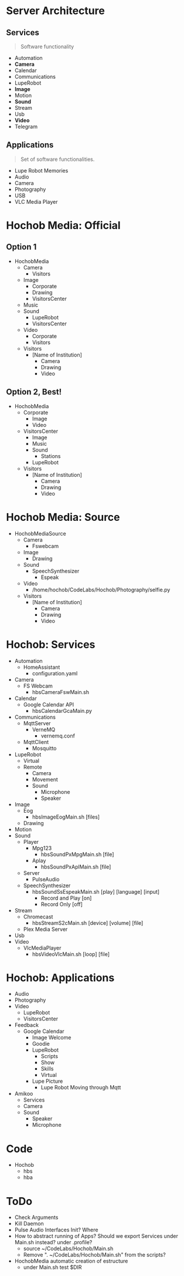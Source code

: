 # Server Architecture

## Services

> Software functionality

- Automation
- __Camera__
- Calendar
- Communications
- LupeRobot
- __Image__
- Motion
- __Sound__
- Stream
- Usb
- __Video__
- Telegram

## Applications

> Set of software functionalities.

- Lupe Robot Memories
- Audio
- Camera
- Photography
- USB
- VLC Media Player

# Hochob Media: Official

## Option 1

- HochobMedia
  - Camera
    - Visitors
  - Image
    - Corporate
    - Drawing
    - VisitorsCenter
  - Music
  - Sound
    - LupeRobot
    - VisitorsCenter
  - Video
    - Corporate
    - Visitors
  - Visitors
    - [Name of Institution]
      - Camera
      - Drawing
      - Video

## Option 2, Best!

- HochobMedia
  - Corporate
    - Image
    - Video
  - VisitorsCenter
    - Image
    - Music
    - Sound
      - Stations
    - LupeRobot
  - Visitors
    - [Name of Institution]
      - Camera
      - Drawing
      - Video

# Hochob Media: Source

- HochobMediaSource
  - Camera
    - Fswebcam
  - Image
    - Drawing
  - Sound
    - SpeechSynthesizer
      - Espeak
  - Video
    - /home/hochob/CodeLabs/Hochob/Photography/selfie.py
  - Visitors
    - [Name of Institution]
      - Camera
      - Drawing
      - Video

# Hochob: Services

- Automation
  - HomeAssistant
    - configuration.yaml
- Camera
  - FS Webcam
    - hbsCameraFswMain.sh
- Calendar
  - Google Calendar API
    - hbsCalendarGcaMain.py
- Communications
  - MqttServer
    - VerneMQ
      - vernemq.conf
  - MqttClient
    - Mosquitto
- LupeRobot
  - Virtual
  - Remote
    - Camera
    - Movement
    - Sound
      - Microphone
      - Speaker
- Image
  - Eog
    - hbsImageEogMain.sh [files]
  - Drawing
- Motion
- Sound
  - Player
    - Mpg123
      - hbsSoundPxMpgMain.sh [file]
    - Aplay
      - hbsSoundPxAplMain.sh [file]
  - Server
    - PulseAudio
  - SpeechSynthesizer
    - hbsSoundSsEspeakMain.sh [play] [language] [input]
      - Record and Play [on]
      - Record Only [off]
- Stream
  - Chromecast
    - hbsStreamS2cMain.sh [device] [volume] [file]
  - Plex Media Server
- Usb
- Video
  - VlcMediaPlayer
    - hbsVideoVlcMain.sh [loop] [file]

# Hochob: Applications

- Audio
- Photography
- Video
  - LupeRobot
  - VisitorsCenter
- Feedback
  - Google Calendar
      - Image Welcome
    - Goodie
    - LupeRobot
      - Scripts
      - Show
      - Skills
      - Virtual
    - Lupe Picture 
      - Lupe Robot Moving through Mqtt
- Amikoo
  - Services
  - Camera
  - Sound
    - Speaker
    - Microphone
  
# Code 

- Hochob
  - hbs
  - hba

# ToDo

- Check Arguments
- Kill Daemon
- Pulse Audio Interfaces Init? Where
- How to abstract running of Apps? Should we export Services under Main.sh instead? under .profile?
  - source ~/CodeLabs/Hochob/Main.sh
  - Remove ". ~/CodeLabs/Hochob/Main.sh" from the scripts?
- HochobMedia automatic creation of estructure
  - under Main.sh test $DIR